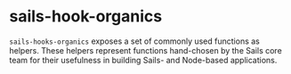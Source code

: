 # sails-hook-organics

`sails-hooks-organics` exposes a set of commonly used functions as helpers. These helpers represent functions hand-chosen by the Sails core team for their usefulness in building Sails- and Node-based applications.

<docmeta name="displayName" value="Organics">